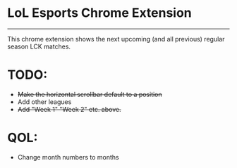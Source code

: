 # LoL Esports Chrome Extension 

___

This chrome extension shows the next upcoming (and all previous) regular season LCK matches. 


# TODO:
- ~~Make the horizontal scrollbar default to a position~~
- Add other leagues
- ~~Add "Week 1" "Week 2" etc. above.~~

# QOL:
- Change month numbers to months